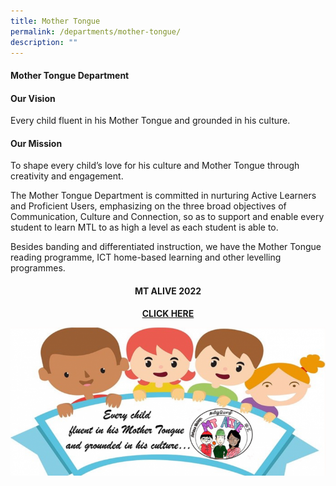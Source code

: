 ```yaml
---
title: Mother Tongue
permalink: /departments/mother-tongue/
description: ""
---
```



<h4><strong>Mother Tongue Department</strong></h4>
<h4><strong>Our Vision</strong></h4>
<p>Every child fluent in his Mother Tongue and grounded in his culture.</p>
<h4><strong>Our Mission</strong></h4>
<p>To shape every child&rsquo;s love for his culture and Mother Tongue through creativity and engagement.</p>
<p>The Mother Tongue Department is committed in nurturing Active Learners and Proficient Users, emphasizing on the three broad objectives of Communication, Culture and Connection, so as to support and enable every student to learn MTL to as high a level as each student is able to.</p>
<p>Besides banding and differentiated instruction, we have the Mother Tongue reading programme, ICT home-based learning and other&nbsp;levelling programmes.</p>
<h4 style="text-align: center;"><strong>MT ALIVE 2022</strong></h4>
<p style="text-align: center;"><a href="https://sites.google.com/moe.edu.sg/fsps-mt-alive/home"><strong>CLICK HERE</strong></a></p>
<img src="/images/mother.png">